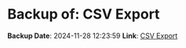 # Backup of: CSV Export

**Backup Date**: 2024-11-28 12:23:59
**Link**: [CSV Export](https://przemienniki.eu/eksport-danych/csv/)
